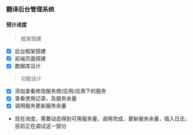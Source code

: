 ### 翻译后台管理系统

#### 预计进度
> 框架搭建

- [x] 后台框架搭建   
- [x] 前端页面搭建  
- [x] 数据库设计  

> 功能设计

- [x] 添加查看修改服务商/应用/应用下的服务  
- [x] 查看使用记录，及服务余量  
- [x] 调用服务更新服务余量  
* 现在进度，需要动态得到可用服务量，调用完成，更新服务余量，插入日志，目前正在调试这一部分
